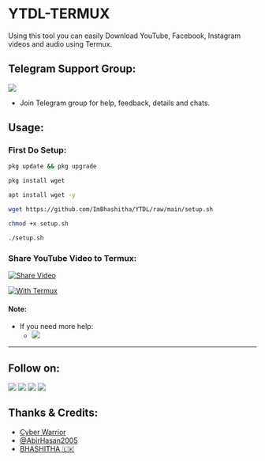 # YTDL-TERMUX
Using this tool you can easily Download YouTube, Facebook, Instagram videos and audio using Termux.


## Telegram Support Group:
<a href="https://t.me/cybersecuritylk"><img src="https://img.shields.io/badge/Join-Telegram%20Group-blue.svg?logo=telegram"></a>

* Join Telegram group for help, feedback, details and chats.

## Usage:
### First Do Setup:
```bash
pkg update && pkg upgrade

pkg install wget

apt install wget -y

wget https://github.com/ImBhashitha/YTDL/raw/main/setup.sh

chmod +x setup.sh

./setup.sh
```
### Share YouTube Video to Termux:
[![Share Video](https://telegra.ph/file/3df61658f301c2bf9cee8.jpg)](https://t.me/cybersecuritylk)

[![With Termux](https://telegra.ph/file/9835d2d85fb4e65f60d27.jpg)](https://t.me/cybersecuritylk)

#### Note:


- If you need more help:
    - <a href="https://t.me/cybersecuritylk"><img src="https://img.shields.io/badge/Join-Telegram%20Group-blue.svg?logo=telegram"></a>
---

## Follow on:
<a href="https://github.com/AbirHasan2005"><img src="https://img.shields.io/badge/GitHub-Follow%20on%20GitHub-inactive.svg?logo=github"></a> <a href="https://twitter.com/AbirHasan2005"><img src="https://img.shields.io/badge/Twitter-Follow%20on%20Twitter-informational.svg?logo=twitter"></a> <a href="https://facebook.com/AbirHasan2005"><img src="https://img.shields.io/badge/Facebook-Follow%20on%20Facebook-blue.svg?logo=facebook"></a> <a href="https://instagram.com/AbirHasan2005"><img src="https://img.shields.io/badge/Instagram-Follow%20on%20Instagram-important.svg?logo=instagram"></a>

## Thanks & Credits:

- [Cyber Warrior](https://telegram.dog/Cyberw4rriors)
- [@AbirHasan2005](https://telegram.dog/AbirHasan2005)
- [BHASHITHA 🇱🇰](https://telegram.dog/ImBhashitha)
